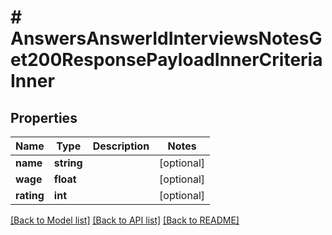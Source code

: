 # # AnswersAnswerIdInterviewsNotesGet200ResponsePayloadInnerCriteriaInner

## Properties

Name | Type | Description | Notes
------------ | ------------- | ------------- | -------------
**name** | **string** |  | [optional]
**wage** | **float** |  | [optional]
**rating** | **int** |  | [optional]

[[Back to Model list]](../../README.md#models) [[Back to API list]](../../README.md#endpoints) [[Back to README]](../../README.md)
